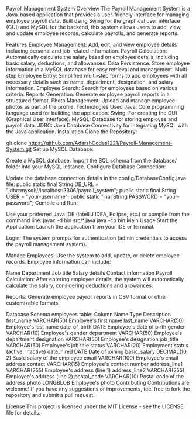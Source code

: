 Payroll Management System
Overview
The Payroll Management System is a Java-based application that provides a user-friendly interface for managing employee payroll data. Built using Swing for the graphical user interface (GUI) and MySQL for the backend, this system allows users to add, view, and update employee records, calculate payrolls, and generate reports.

Features
Employee Management: Add, edit, and view employee details including personal and job-related information.
Payroll Calculation: Automatically calculate the salary based on employee details, including basic salary, deductions, and allowances.
Data Persistence: Store employee information in a MySQL database for easy retrieval and management.
Multi-step Employee Entry: Simplified multi-step forms to add employees with all necessary details such as name, department, designation, and salary information.
Employee Search: Search for employees based on various criteria.
Reports Generation: Generate employee payroll reports in a structured format.
Photo Management: Upload and manage employee photos as part of the profile.
Technologies Used
Java: Core programming language used for building the application.
Swing: For creating the GUI (Graphical User Interface).
MySQL: Database for storing employee and payroll data.
JDBC: Java Database Connectivity for integrating MySQL with the Java application.
Installation
Clone the Repository:

git clone https://github.com/AdarshCodes1221/Payroll-Management-System.git
Set up MySQL Database:

Create a MySQL database.
Import the SQL schema from the database/ folder into your MySQL instance.
Configure Database Connection:

Update the database connection details in the config/DatabaseConfig.java file:
public static final String DB_URL = "jdbc:mysql://localhost:3306/payroll_system";
public static final String USER = "your-username";
public static final String PASSWORD = "your-password";
Compile and Run:

Use your preferred Java IDE (IntelliJ IDEA, Eclipse, etc.) or compile from the command line:
javac -d bin src/*.java
java -cp bin Main
Usage
Start the Application: Launch the application from your IDE or terminal.

Login: The system prompts for authentication (admin credentials to access the payroll management system).

Manage Employees: Use the system to add, update, or delete employee records. Employee information can include:

Name
Department
Job title
Salary details
Contact information
Payroll Calculation: After entering employee details, the system will automatically calculate the salary, considering deductions and allowances.

Reports: Generate employee payroll reports in CSV format or other customizable formats.

Database Schema
employees table:
Column Name	Type	Description
first_name	VARCHAR(50)	Employee's first name
last_name	VARCHAR(50)	Employee's last name
date_of_birth	DATE	Employee's date of birth
gender	VARCHAR(10)	Employee's gender
department	VARCHAR(50)	Employee's department
designation	VARCHAR(50)	Employee's designation
job_title	VARCHAR(50)	Employee's job title
status	VARCHAR(20)	Employment status (active, inactive)
date_hired	DATE	Date of joining
basic_salary	DECIMAL(10, 2)	Basic salary of the employee
email	VARCHAR(100)	Employee's email address
contact	VARCHAR(15)	Employee's contact number
address_line1	VARCHAR(255)	Employee's address (line 1)
address_line2	VARCHAR(255)	Employee's address (line 2)
postal_code	VARCHAR(10)	Postal code of the address
photo	LONGBLOB	Employee's photo
Contributing
Contributions are welcome! If you have any suggestions or improvements, feel free to fork the repository and submit a pull request.

License
This project is licensed under the MIT License - see the LICENSE file for details.


